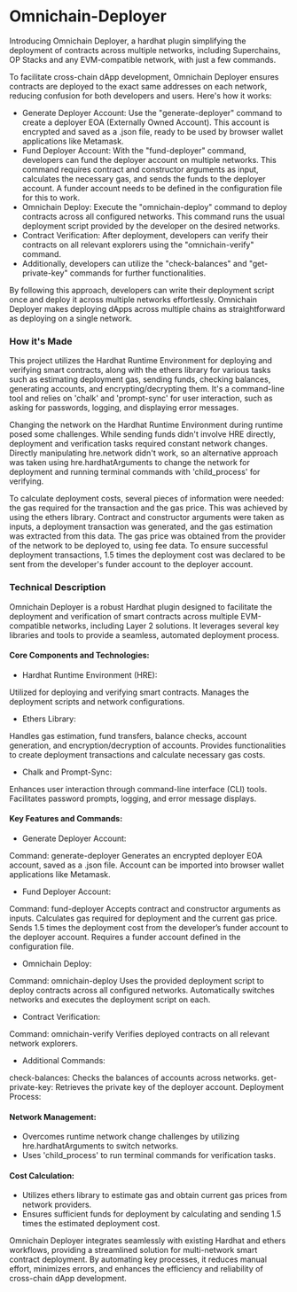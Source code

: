 # Omnichain-Deployer

Introducing Omnichain Deployer, a hardhat plugin simplifying the deployment of contracts across multiple networks, including Superchains, OP Stacks and any EVM-compatible network, with just a few commands.

To facilitate cross-chain dApp development, Omnichain Deployer ensures contracts are deployed to the exact same addresses on each network, reducing confusion for both developers and users. Here's how it works:

- Generate Deployer Account: Use the "generate-deployer" command to create a deployer EOA (Externally Owned Account). This account is encrypted and saved as a .json file, ready to be used by browser wallet applications like Metamask.
- Fund Deployer Account: With the "fund-deployer" command, developers can fund the deployer account on multiple networks. This command requires contract and constructor arguments as input, calculates the necessary gas, and sends the funds to the deployer account. A funder account needs to be defined in the configuration file for this to work.
- Omnichain Deploy: Execute the "omnichain-deploy" command to deploy contracts across all configured networks. This command runs the usual deployment script provided by the developer on the desired networks.
- Contract Verification: After deployment, developers can verify their contracts on all relevant explorers using the "omnichain-verify" command.
- Additionally, developers can utilize the "check-balances" and "get-private-key" commands for further functionalities.

By following this approach, developers can write their deployment script once and deploy it across multiple networks effortlessly. Omnichain Deployer makes deploying dApps across multiple chains as straightforward as deploying on a single network.

### How it's Made

This project utilizes the Hardhat Runtime Environment for deploying and verifying smart contracts, along with the ethers library for various tasks such as estimating deployment gas, sending funds, checking balances, generating accounts, and encrypting/decrypting them. It's a command-line tool and relies on 'chalk' and 'prompt-sync' for user interaction, such as asking for passwords, logging, and displaying error messages.

Changing the network on the Hardhat Runtime Environment during runtime posed some challenges. While sending funds didn't involve HRE directly, deployment and verification tasks required constant network changes. Directly manipulating hre.network didn't work, so an alternative approach was taken using hre.hardhatArguments to change the network for deployment and running terminal commands with 'child_process' for verifying.

To calculate deployment costs, several pieces of information were needed: the gas required for the transaction and the gas price. This was achieved by using the ethers library. Contract and constructor arguments were taken as inputs, a deployment transaction was generated, and the gas estimation was extracted from this data. The gas price was obtained from the provider of the network to be deployed to, using fee data. To ensure successful deployment transactions, 1.5 times the deployment cost was declared to be sent from the developer's funder account to the deployer account.

### Technical Description
Omnichain Deployer is a robust Hardhat plugin designed to facilitate the deployment and verification of smart contracts across multiple EVM-compatible networks, including Layer 2 solutions. It leverages several key libraries and tools to provide a seamless, automated deployment process.

#### Core Components and Technologies:

- Hardhat Runtime Environment (HRE):

Utilized for deploying and verifying smart contracts.
Manages the deployment scripts and network configurations.

- Ethers Library:

Handles gas estimation, fund transfers, balance checks, account generation, and encryption/decryption of accounts.
Provides functionalities to create deployment transactions and calculate necessary gas costs.

- Chalk and Prompt-Sync:

Enhances user interaction through command-line interface (CLI) tools.
Facilitates password prompts, logging, and error message displays.

#### Key Features and Commands:

- Generate Deployer Account:

Command: generate-deployer
Generates an encrypted deployer EOA account, saved as a .json file.
Account can be imported into browser wallet applications like Metamask.

- Fund Deployer Account:

Command: fund-deployer
Accepts contract and constructor arguments as inputs.
Calculates gas required for deployment and the current gas price.
Sends 1.5 times the deployment cost from the developer’s funder account to the deployer account.
Requires a funder account defined in the configuration file.

- Omnichain Deploy:

Command: omnichain-deploy
Uses the provided deployment script to deploy contracts across all configured networks.
Automatically switches networks and executes the deployment script on each.

- Contract Verification:

Command: omnichain-verify
Verifies deployed contracts on all relevant network explorers.

- Additional Commands:

check-balances: Checks the balances of accounts across networks.
get-private-key: Retrieves the private key of the deployer account.
Deployment Process:

#### Network Management:

- Overcomes runtime network change challenges by utilizing hre.hardhatArguments to switch networks.
- Uses 'child_process' to run terminal commands for verification tasks.

#### Cost Calculation:

- Utilizes ethers library to estimate gas and obtain current gas prices from network providers.
- Ensures sufficient funds for deployment by calculating and sending 1.5 times the estimated deployment cost.

Omnichain Deployer integrates seamlessly with existing Hardhat and ethers workflows, providing a streamlined solution for multi-network smart contract deployment. By automating key processes, it reduces manual effort, minimizes errors, and enhances the efficiency and reliability of cross-chain dApp development.